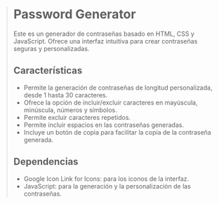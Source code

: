> Password Generator
> ==================
> 
> Este es un generador de contraseñas basado en HTML, CSS y JavaScript. Ofrece una interfaz intuitiva para crear contraseñas seguras y personalizadas.
> 
> Características
> ---------------
> 
> *   Permite la generación de contraseñas de longitud personalizada, desde 1 hasta 30 caracteres.
> *   Ofrece la opción de incluir/excluir caracteres en mayúscula, minúscula, números y símbolos.
> *   Permite excluir caracteres repetidos.
> *   Permite incluir espacios en las contraseñas generadas.
> *   Incluye un botón de copia para facilitar la copia de la contraseña generada.
> 
> Dependencias
> ------------
> 
> *   Google Icon Link for Icons: para los iconos de la interfaz.
> *   JavaScript: para la generación y la personalización de las contraseñas.
